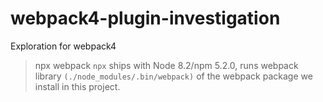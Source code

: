 # webpack4-plugin-investigation
Exploration for webpack4


> npx webpack
`npx` ships with Node 8.2/npm 5.2.0, runs webpack library `(./node_modules/.bin/webpack)` of the webpack package we install in this project.